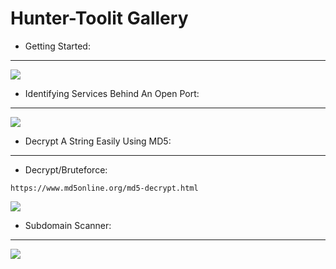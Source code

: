# Hunter-Toolit Gallery

- Getting Started:

---

<img src="https://github.com/Keyj33k/Hunter-Toolkit/blob/main/imgs/hunterhill.gif?raw=true"/>

- Identifying Services Behind An Open Port:

---

<img src="https://github.com/Keyj33k/Hunter-Toolkit/blob/main/imgs/idport.gif?raw=true"/>

- Decrypt A String Easily Using MD5:

---

- Decrypt/Bruteforce: 
```
https://www.md5online.org/md5-decrypt.html
```

<img src="https://github.com/Keyj33k/Hunter-Toolkit/blob/main/imgs/md5dec.gif?raw=true"/>

- Subdomain Scanner:

---

<img src="https://github.com/Keyj33k/Hunter-Toolkit/blob/main/imgs/subdsc.png?raw=true"/>


